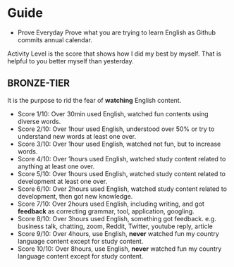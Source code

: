 # Guide 
- Prove 
Everyday Prove what you are trying to learn English as Github commits annual calendar.

Activity Level is the score that shows how I did my best by myself. That is helpful to you better myself than yesterday.

## BRONZE-TIER
It is the purpose to rid the fear of **watching** English content.
- Score 1/10: Over 30min used English, watched fun contents using diverse words.
- Score 2/10: Over 1hour used English, understood over 50% or try to understand new words at least one over.
- Score 3/10: Over 1hour used English, watched not fun, but to increase words.
- Score 4/10: Over 1hours used English, watched study content related to anything at least one over.
- Score 5/10: Over 1hours used English, watched study content related to development at least one over.
- Score 6/10: Over 2hours used English, watched study content related to development, then got new knowledge.
- Score 7/10: Over 2hours used English, including writing, and got **feedback** as correcting grammar, tool, application, googling.
- Score 8/10: Over 3hours used English, something got feedback. e.g. business talk, chatting, zoom, Reddit, Twitter, youtube reply, article 
- Score 9/10: Over 4hours, use English,  **never** watched fun my country language content except for study content.
- Score 10/10: Over 8hours, use English, **never** watched fun my country language content except for study content.
